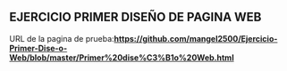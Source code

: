 ## EJERCICIO PRIMER DISEÑO DE PAGINA WEB

URL de la pagina de prueba:**https://github.com/mangel2500/Ejercicio-Primer-Dise-o-Web/blob/master/Primer%20dise%C3%B1o%20Web.html**

